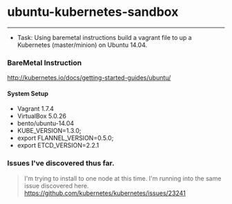 # ubuntu-kubernetes-sandbox
***

* Task: Using baremetal instructions build a vagrant file to up a Kubernetes (master/minion) on Ubuntu 14.04.

### BareMetal Instruction
http://kubernetes.io/docs/getting-started-guides/ubuntu/

#### System Setup
* Vagrant 1.7.4
* VirtualBox 5.0.26
* bento/ubuntu-14.04
* KUBE_VERSION=1.3.0; 
* export FLANNEL_VERSION=0.5.0; 
* export ETCD_VERSION=2.2.1

### Issues I've discovered thus far.
> I'm trying to install to one node at this time.
> I'm running into the same issue discovered here. https://github.com/kubernetes/kubernetes/issues/23241